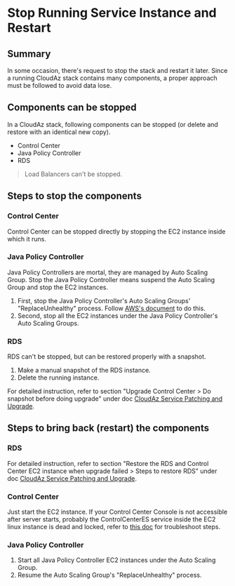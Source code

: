 # Stop Running Service Instance and Restart

## Summary

In some occasion, there's request to stop the stack and restart it later. Since a running CloudAz stack contains many components, a proper approach must be followed to avoid data lose.

## Components can be stopped

In a CloudAz stack, following components can be stopped (or delete and restore with an identical new copy).

* Control Center
* Java Policy Controller
* RDS

> Load Balancers can't be stopped.

## Steps to stop the components

### Control Center

Control Center can be stopped directly by stopping the EC2 instance inside which it runs.

### Java Policy Controller

Java Policy Controllers are mortal, they are managed by Auto Scaling Group. Stop the Java Policy Controller means suspend the Auto Scaling Group and stop the EC2 instances.

1. First, stop the Java Policy Controller's Auto Scaling Groups' "ReplaceUnhealthy" process. Follow [AWS's document](http://docs.aws.amazon.com/autoscaling/latest/userguide/as-suspend-resume-processes.html) to do this.
2. Second, stop all the EC2 instances under the Java Policy Controller's Auto Scaling Groups.

### RDS

RDS can't be stopped, but can be restored properly with a snapshot.

1. Make a manual snapshot of the RDS instance.
2. Delete the running instance.

For detailed instruction, refer to section "Upgrade Control Center > Do snapshot before doing upgrade" under doc [CloudAz Service Patching and Upgrade](patching_upgrade.md).

## Steps to bring back (restart) the components

### RDS

For detailed instruction, refer to section "Restore the RDS and Control Center EC2 instance when upgrade failed > Steps to restore RDS" under doc [CloudAz Service Patching and Upgrade](patching_upgrade.md).

### Control Center

Just start the EC2 instance. If your Control Center Console is not accessible after server starts, probably the ControlCenterES service inside the EC2 linux instance is dead and locked, refer to [this doc](https://sharepoint.nextlabs.com/sites/yoda/kb/Lists/Posts/Post.aspx?ID=302 ) for troubleshoot steps.

### Java Policy Controller

1. Start all Java Policy Controller EC2 instances under the Auto Scaling Group.
2. Resume the Auto Scaling Group's "ReplaceUnhealthy" process.
